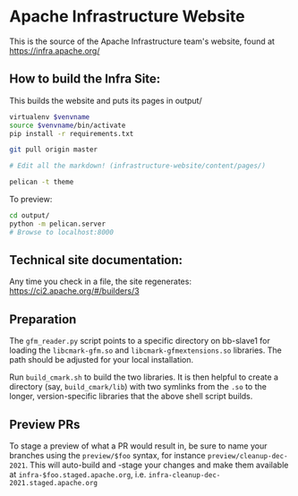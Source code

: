 Apache Infrastructure Website
=============================

This is the source of the Apache Infrastructure team's website, 
found at https://infra.apache.org/

## How to build the Infra Site:
This builds the website and puts its pages in output/

```bash
virtualenv $venvname
source $venvname/bin/activate
pip install -r requirements.txt

git pull origin master

# Edit all the markdown! (infrastructure-website/content/pages/)

pelican -t theme
```

To preview:

```bash
cd output/
python -m pelican.server
# Browse to localhost:8000
```

## Technical site documentation:
Any time you check in a file, the site regenerates:
https://ci2.apache.org/#/builders/3

## Preparation
The `gfm_reader.py` script points to a specific directory on
bb-slave1 for loading the `libcmark-gfm.so` and `libcmark-gfmextensions.so`
libraries. The path should be adjusted for your local installation.

Run `build_cmark.sh` to build the two libraries. It is
then helpful to create a directory (say, `build_cmark/lib`) with
two symlinks from the `.so` to the longer, version-specific libraries
that the above shell script builds.

## Preview PRs
To stage a preview of what a PR would result in, be sure to name your branches 
using the `preview/$foo` syntax, for instance `preview/cleanup-dec-2021`. This 
will auto-build and -stage your changes and make them available at 
`infra-$foo.staged.apache.org`, i.e. `infra-cleanup-dec-2021.staged.apache.org`
